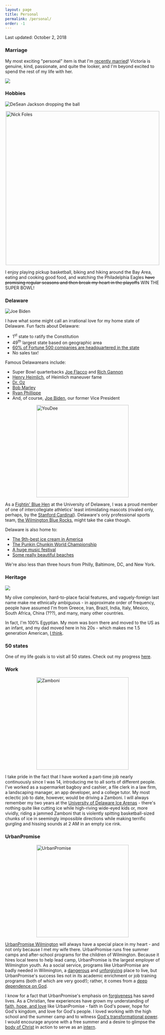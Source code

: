 ```yaml
---
layout: page
title: Personal
permalink: /personal/
order: -1
---
```


Last updated: October 2, 2018

### Marriage

My most exciting "personal" item is that I'm
[recently married](https://player.vimeo.com/video/252820064)!
Victoria is genuine, kind, passionate, and quite the looker,
and I'm beyond excited to spend the rest of my life with her.

<p>
<img src="/img/personal/engagementpic.JPG" style="display:block; margin-left: auto; margin-right: auto;">
</p>

### Hobbies

<p>
<img src="/img/personal/djax.jpg" alt="DeSean Jackson dropping the ball"
style="display:block; margin-left: auto; margin-right: auto;">
</p>

<p>
<img src="/img/personal/nickfoles.jpg" alt="Nick Foles" style="width:500px;
display:block; margin-left: auto; margin-right: auto;">
</p>

I enjoy playing pickup basketball, biking and hiking around the Bay Area,
eating and cooking good food,
and watching the Philadelphia Eagles
~~have promising regular seasons and then break my heart in the playoffs~~
WIN THE SUPER BOWL!

### Delaware

<p>
<img src="/img/personal/joebiden.jpg" alt="Joe Biden" style="display:block; margin-left: auto; margin-right: auto;">
</p>

I have what some might call an irrational love for my home state of Delaware.
Fun facts about Delaware:
- 1<sup>st</sup> state to ratify the Constitution
- 49<sup>th</sup> largest state based on geographic area
- [60% of Fortune 500 companies are headquartered in the state](https://www.nytimes.com/2012/07/01/business/how-delaware-thrives-as-a-corporate-tax-haven.html)
- No sales tax!

Famous Delawareans include:
- Super Bowl quarterbacks
  [Joe Flacco](https://en.wikipedia.org/wiki/Joe_Flacco)
  and [Rich Gannon](https://en.wikipedia.org/wiki/Rich_Gannon)
- [Henry Heimlich](https://en.wikipedia.org/wiki/Henry_Heimlich), of Heimlich maneuver fame
- [Dr. Oz](https://en.wikipedia.org/wiki/Mehmet_Oz)
- [Bob Marley](https://www.delawareonline.com/story/news/local/2015/07/05/delaware-backstory-lovin-bob-marley/29753145/)
- [Ryan Phillippe](https://en.wikipedia.org/wiki/Ryan_Phillippe)
- And, of course,
[Joe Biden](https://en.wikipedia.org/wiki/Joe_Biden),
our former Vice President

<p>
<img src="/img/personal/youdee.png" alt="YouDee" style="width: 300px;display:block; margin-left: auto; margin-right: auto;">
</p>

As a [Fightin' Blue Hen](https://en.wikipedia.org/wiki/Delaware_Fightin%27_Blue_Hens#Nickname)
at the University of Delaware,
I was a proud member of one of intercollegiate athletics' least intimidating mascots
(rivaled only, perhaps, by the [Stanford Cardinal](https://en.wikipedia.org/wiki/Stanford_Cardinal)).
Delaware's only professional sports team,
[the Wilmington Blue Rocks](http://www.milb.com/index.jsp?sid=t426), might take the cake though.

Delaware is also home to:
- [The 9th-best ice cream in America](https://ir.tripadvisor.com/releasedetail.cfm?ReleaseID=927029)
- [The Punkin Chunkin World Championship](https://en.wikipedia.org/wiki/Pumpkin_chucking)
- [A huge music festival](https://fireflyfestival.com)
- [Some really beautiful beaches](https://www.visitdelaware.com/things-to-do/beaches/)

We're also less than three hours from Philly, Baltimore, DC, and New York.

### Heritage

<p>
<img src="/img/personal/complexion.JPG" style="width=100px;display:block; margin-left: auto; margin-right: auto;">
</p>

My olive complexion, hard-to-place facial features,
and vaguely-foreign last name make me ethnically ambiguous -
in approximate order of frequency, people have assumed I'm from
Greece, Iran, Brazil, India, Italy, Mexico, South Africa, China (???),
and many, many other countries.

In fact, I'm 100% Egyptian.
My mom was born there and moved to the US as an infant,
and my dad moved here in his 20s - which makes me 1.5 generation American,
[I think](https://en.wikipedia.org/wiki/Immigrant_generations).

### 50 states

One of my life goals is to visit all 50 states.
Check out my progress [here](/50states).

### Work

<p>
<img src="/img/personal/zamboni.png" alt="Zamboni" style="width: 300px;display:block; margin-left: auto; margin-right: auto;">
</p>

I take pride in the fact that I have worked a part-time job nearly continuously
since I was 14, introducing me to all sorts of different people.
I've worked as a supermarket bagboy and cashier, a file clerk in a law firm,
a landscaping manager, an app developer, and a college tutor.
My most eclectic job to date, however, would be driving a Zamboni.
I will always remember my two years at the
[University of Delaware Ice Arenas](https://www.udel.edu/icearena/) -
there's nothing quite like cutting ice while high-riving wide-eyed kids or,
more vividly, riding a jammed Zamboni that is violently spitting
basketball-sized chunks of ice in seemingly impossible directions
while making terrific gurgling and hissing sounds at 2 AM in an empty ice rink.

### UrbanPromise

<p>
<img src="/img/personal/UP.jpg" alt="UrbanPromise" style="width: 300px; display:block; margin-left: auto; margin-right: auto;">
</p>

[UrbanPromise Wilmington](https://www.urbanpromise.org/) will always have a
special place in my heart - and not only because I met my wife there.
UrbanPromise runs free summer camps and after-school programs for the children of Wilmington.
Because it hires local teens to help lead camp, UrbanPromise is the largest employer of Wilmington youth.
As a social service, programs like UrbanPromise are badly needed in Wilmington,
a [dangerous](https://www.phillymag.com/news/2014/03/27/report-wilmington-dangerous-small-city-country/) and [unforgiving](https://www.delawareonline.com/story/news/crime/2014/08/26/mother-confronts-sons-killer-court/14624211/) place to live,
but UrbanPromise's success lies not in its academic enrichment
or job training programs (both of which are very good!);
rather, it comes from a [deep dependence on God](https://www.biblegateway.com/passage/?search=1+peter+4%3A11&version=NIV).

I know for a fact that UrbanPromise's emphasis on
[forgiveness](https://www.biblegateway.com/passage/?search=Matthew+18%3A21-22&version=NIV)
has saved lives.
As a Christian, few experiences have grown my understanding of
[faith, hope, and love](https://www.biblegateway.com/passage/?search=1+Corinthians+13:13)
like UrbanPromise - faith in God's power, hope for God's kingdom, and love
for God's people.
I loved working with the high school and the summer camp and
to witness [God's transformational power](https://www.biblegateway.com/passage/?search=2%20Corinthians%205:17&version=NIV).
I would encourage anyone with a free summer and a desire to glimpse the
[body of Christ](https://www.biblegateway.com/passage/?search=Romans+12%3A3-8&version=NIV)
in action to serve as an [intern](https://www.urbanpromise.org/programs/interns).
